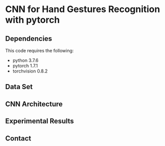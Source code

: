 # CNN for Hand Gestures Recognition with pytorch


## Dependencies
This code requires the following: 
* python 3.7.6
* pytorch 1.7.1
* torchvision 0.8.2


## Data Set


## CNN Architecture


## Experimental Results


## Contact
